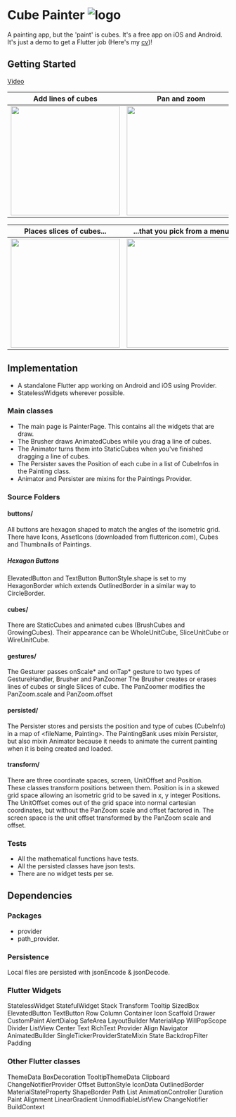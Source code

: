 # Cube Painter ![logo](https://github.com/paulsump/cube_painter/blob/98a52da01cb1108a178e1a22b418b98a05f2c382/android/app/src/main/res/mipmap-hdpi/ic_launcher.png)

A painting app, but the 'paint' is cubes.  It's a free app on iOS and Android.  It's just a demo to get a Flutter job (Here's my [cv](https://docs.google.com/document/d/1pJ0Z6Hwg2_puwV0F2RATEuoNEGqLUk81_d2qdfV6PC8/edit?usp=sharing))!


## Getting Started

[Video](https://www.dropbox.com/s/fj40rq3rd2d5led/C0606.MP4?dl=0)

| Add lines of cubes  | Pan and zoom | Erase |
| ------------- | ------------- | ------------- |
| <img src="https://github.com/paulsump/cube_painter/blob/2049ca6da2a6231c3e980608b48249efaccac9b0/images/oneFinger.png" height="248">  | <img src="https://github.com/paulsump/cube_painter/blob/2049ca6da2a6231c3e980608b48249efaccac9b0/images/twoFinger.png" height="248"> | <img src="https://github.com/paulsump/cube_painter/blob/2049ca6da2a6231c3e980608b48249efaccac9b0/images/eraseLine.png" height="248"> | 

| Places slices of cubes... | ...that you pick from a menu |
| ------------- | ------------- |
| <img src="https://github.com/paulsump/cube_painter/blob/2049ca6da2a6231c3e980608b48249efaccac9b0/images/placeSlice.png" height="248"> | <img src="https://github.com/paulsump/cube_painter/blob/2049ca6da2a6231c3e980608b48249efaccac9b0/images/slicesMenu.png" height="248"> |

## Implementation
  - A standalone Flutter app working on Android and iOS using Provider.
  - StatelessWidgets wherever possible.

### Main classes

- The main page is PainterPage. This contains all the widgets that are draw.
- The Brusher draws AnimatedCubes while you drag a line of cubes.
- The Animator turns them into StaticCubes when you've finished dragging a line of cubes.
- The Persister saves the Position of each cube in a list of CubeInfos in the Painting class.
- Animator and Persister are mixins for the Paintings Provider.

### Source Folders

#### buttons/

All buttons are hexagon shaped to match the angles of the isometric grid.  There have Icons, AssetIcons (downloaded from fluttericon.com), Cubes and Thumbnails of Paintings.

##### Hexagon Buttons

ElevatedButton and TextButton ButtonStyle.shape is set to my HexagonBorder which extends
OutlinedBorder in a similar way to CircleBorder.

#### cubes/

There are StaticCubes and animated cubes (BrushCubes and GrowingCubes).  Their appearance can be WholeUnitCube, SliceUnitCube or WireUnitCube.

#### gestures/

The Gesturer passes onScale* and onTap* gesture to two types of GestureHandler, Brusher and
PanZoomer The Brusher creates or erases lines of cubes or single Slices of cube. The PanZoomer
modifies the PanZoom.scale and PanZoom.offset

#### persisted/

The Persister stores and persists the position and type of cubes (CubeInfo) in a map of <fileName,
Painting>. The PaintingBank uses mixin Persister, but also mixin Animator because it needs to
animate the current painting when it is being created and loaded.

#### transform/

There are three coordinate spaces, screen, UnitOffset and Position.  
These classes transform positions between them. Position is in a skewed grid space allowing an
isometric grid to be saved in x, y integer Positions. The UnitOffset comes out of the grid space
into normal cartesian coordinates, but without the PanZoom scale and offset factored in. The screen
space is the unit offset transformed by the PanZoom scale and offset.

### Tests

- All the mathematical functions have tests.
- All the persisted classes have json tests.
- There are no widget tests per se.

## Dependencies

### Packages

- provider
- path_provider.

### Persistence

Local files are persisted with jsonEncode & jsonDecode.

### Flutter Widgets

StatelessWidget StatefulWidget Stack Transform Tooltip SizedBox ElevatedButton TextButton Row Column
Container Icon Scaffold Drawer CustomPaint AlertDialog SafeArea LayoutBuilder MaterialApp
WillPopScope Divider ListView Center Text RichText Provider Align Navigator AnimatedBuilder
SingleTickerProviderStateMixin State BackdropFilter Padding

### Other Flutter classes
ThemeData
BoxDecoration
TooltipThemeData
Clipboard
ChangeNotifierProvider
Offset
ButtonStyle IconData OutlinedBorder MaterialStateProperty
ShapeBorder
Path
List
AnimationController
Duration
Paint
Alignment
LinearGradient
UnmodifiableListView
ChangeNotifier
BuildContext

